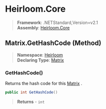 # Heirloom.Core

> **Framework**: .NETStandard,Version=v2.1  
> **Assembly**: [Heirloom.Core][0]

## Matrix.GetHashCode (Method)

> **Namespace**: [Heirloom][0]  
> **Declaring Type**: [Matrix][1]

### GetHashCode()

Returns the hash code for this [Matrix][1] .

```cs
public int GetHashCode()
```

> **Returns** - `int`

[0]: ../../../Heirloom.Core.md
[1]: ../Matrix.md
